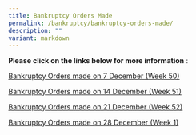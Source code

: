 ```yaml
---
title: Bankruptcy Orders Made
permalink: /bankruptcy/bankruptcy-orders-made/
description: ""
variant: markdown
---
```

**Please click on the links below for more information**&nbsp;:<br>


[Bankruptcy Orders made on 7 December (Week 50)](/files/151223BankruptcyOrdersmadeon7DecemberWeek50.pdf)
<br>

[Bankruptcy Orders made on 14 December (Week 51)](/files/211223BankruptcyOrdersmadon14December.pdf)

[Bankruptcy Orders made on 21 December (Week 52)](/files/291223BankruptcyOrdersmadeon21December2023.pdf)

[Bankruptcy Orders made on 28 December (Week 1)](/files/040124BankruptcyOrdersmadeon28December2023Week1.pdf)
